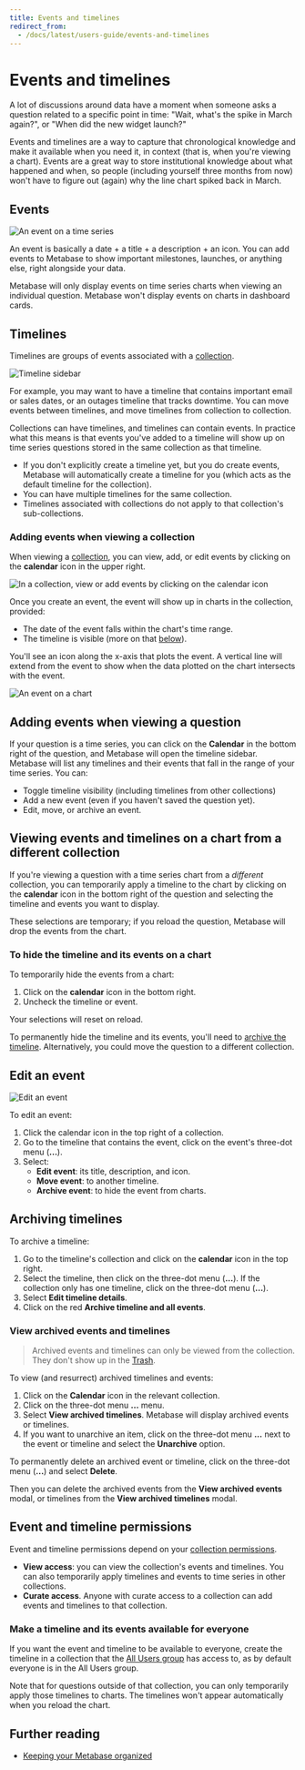 ```yaml
---
title: Events and timelines
redirect_from:
  - /docs/latest/users-guide/events-and-timelines
---
```


# Events and timelines

A lot of discussions around data have a moment when someone asks a question related to a specific point in time: "Wait, what's the spike in March again?", or "When did the new widget launch?"

Events and timelines are a way to capture that chronological knowledge and make it available when you need it, in context (that is, when you're viewing a chart). Events are a great way to store institutional knowledge about what happened and when, so people (including yourself three months from now) won't have to figure out (again) why the line chart spiked back in March.

## Events

![An event on a time series](../images/event-on-a-time-series.png)

An event is basically a date + a title + a description + an icon. You can add events to Metabase to show important milestones, launches, or anything else, right alongside your data.

Metabase will only display events on time series charts when viewing an individual question. Metabase won't display events on charts in dashboard cards.

## Timelines

Timelines are groups of events associated with a [collection](collections.md).

![Timeline sidebar](../images/timeline-sidebar.png)

For example, you may want to have a timeline that contains important email or sales dates, or an outages timeline that tracks downtime. You can move events between timelines, and move timelines from collection to collection.

Collections can have timelines, and timelines can contain events. In practice what this means is that events you've added to a timeline will show up on time series questions stored in the same collection as that timeline.

- If you don't explicitly create a timeline yet, but you do create events, Metabase will automatically create a timeline for you (which acts as the default timeline for the collection).
- You can have multiple timelines for the same collection.
- Timelines associated with collections do not apply to that collection's sub-collections.

### Adding events when viewing a collection

When viewing a [collection](collections.md), you can view, add, or edit events by clicking on the **calendar** icon in the upper right.

![In a collection, view or add events by clicking on the calendar icon](../images/event-calendar.png)

Once you create an event, the event will show up in charts in the collection, provided:

- The date of the event falls within the chart's time range.
- The timeline is visible (more on that [below](#adding-events-when-viewing-a-question)).

You'll see an icon along the x-axis that plots the event. A vertical line will extend from the event to show when the data plotted on the chart intersects with the event.

![An event on a chart](../images/example-event.png)

## Adding events when viewing a question

If your question is a time series, you can click on the **Calendar** in the bottom right of the question, and Metabase will open the timeline sidebar. Metabase will list any timelines and their events that fall in the range of your time series. You can:

- Toggle timeline visibility (including timelines from other collections)
- Add a new event (even if you haven't saved the question yet).
- Edit, move, or archive an event.

## Viewing events and timelines on a chart from a different collection

If you're viewing a question with a time series chart from a _different_ collection, you can temporarily apply a timeline to the chart by clicking on the **calendar** icon in the bottom right of the question and selecting the timeline and events you want to display.

These selections are temporary; if you reload the question, Metabase will drop the events from the chart.

### To hide the timeline and its events on a chart

To temporarily hide the events from a chart:

1. Click on the **calendar** icon in the bottom right.
2. Uncheck the timeline or event.

Your selections will reset on reload.

To permanently hide the timeline and its events, you'll need to [archive the timeline](#archiving-timelines). Alternatively, you could move the question to a different collection.

## Edit an event

![Edit an event](../images/edit-an-event.png)

To edit an event:

1. Click the calendar icon in the top right of a collection.
2. Go to the timeline that contains the event, click on the event's three-dot menu (**...**).
3. Select:
   - **Edit event**: its title, description, and icon.
   - **Move event**: to another timeline.
   - **Archive event**: to hide the event from charts.

## Archiving timelines

To archive a timeline:

1. Go to the timeline's collection and click on the **calendar** icon in the top right.
2. Select the timeline, then click on the three-dot menu (**...**). If the collection only has one timeline, click on the three-dot menu (**...**).
3. Select **Edit timeline details**.
4. Click on the red **Archive timeline and all events**.

### View archived events and timelines

> Archived events and timelines can only be viewed from the collection. They don't show up in the [Trash](../../exploration-and-organization/delete-and-restore.md).

To view (and resurrect) archived timelines and events:

1. Click on the **Calendar** icon in the relevant collection.
2. Click on the three-dot menu **...** menu.
3. Select **View archived timelines**. Metabase will display archived events or timelines.
4. If you want to unarchive an item, click on the three-dot menu **...** next to the event or timeline and select the **Unarchive** option.

To permanently delete an archived event or timeline, click on the three-dot menu (**...**) and select **Delete**.

Then you can delete the archived events from the **View archived events** modal, or timelines from the **View archived timelines** modal.

## Event and timeline permissions

Event and timeline permissions depend on your [collection permissions](../../permissions/collections.md).

- **View access**: you can view the collection's events and timelines. You can also temporarily apply timelines and events to time series in other collections.
- **Curate access**. Anyone with curate access to a collection can add events and timelines to that collection.

### Make a timeline and its events available for everyone

If you want the event and timeline to be available to everyone, create the timeline in a collection that the [All Users group](../../people-and-groups/managing.md#all-users) has access to, as by default everyone is in the All Users group.

Note that for questions outside of that collection, you can only temporarily apply those timelines to charts. The timelines won't appear automatically when you reload the chart.

## Further reading

- [Keeping your Metabase organized](https://www.metabase.com/learn/metabase-basics/administration/administration-and-operation/same-page)
